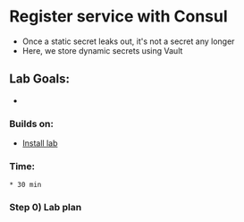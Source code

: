 # Register service with Consul

* Once a static secret leaks out, it's not a secret any longer
* Here, we store  dynamic secrets using Vault

## Lab Goals:

* 

### Builds on:
* [Install lab](../lab01)

### Time:
    * 30 min

### Step 0) Lab plan

